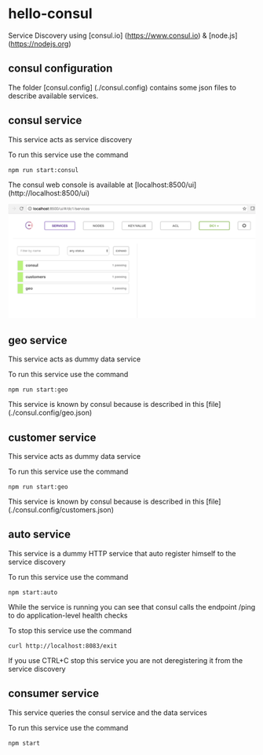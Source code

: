 # hello-consul
Service Discovery using [consul.io] (https://www.consul.io) & [node.js] (https://nodejs.org)



## consul configuration
The folder [consul.config] (./consul.config) contains some json files to describe available services.

## consul service
This service acts as service discovery

To run this service use the command
```
npm run start:consul
```
The consul web console is available at [localhost:8500/ui] (http://localhost:8500/ui)


![alt ur](https://github.com/scott4dev/hello-consul/blob/master/public/ui.png "Consul web console")

## geo service
This service acts as dummy data service

To run this service use the command
```
npm run start:geo
```
This service is known by consul because is described in this [file] (./consul.config/geo.json)

## customer service
This service acts as dummy data service

To run this service use the command
```
npm run start:geo
```
This service is known by consul because is described in this [file] (./consul.config/customers.json)

## auto service
This service is a dummy HTTP service that auto register himself to the service discovery

To run this service use the command
```
npm start:auto
```
While the service is running you can see that consul calls the endpoint /ping to do application-level health checks

To stop this service use the command
```
curl http://localhost:8083/exit
```
If you use CTRL+C stop this service you are not deregistering it from the service discovery

## consumer service
This service queries the consul service and the data services

To run this service use the command
```
npm start
```
